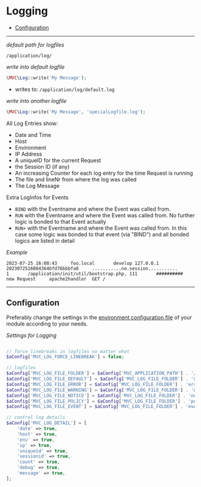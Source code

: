 
# Logging

- [Configuration](#configuration)

------------------------------------------------------------------------------------------------------------------------

_default path for logfiles_  
~~~
/application/log/
~~~

_write into default logfile_ 
~~~php
\MVC\Log::write('My Message');
~~~
- writes to: `/application/log/default.log`

_write into another logfile_  
~~~php
\MVC\Log::write('My Message', 'specialLogfile.log');
~~~

All Log Entries show:  
- Date and Time
- Host
- Environment
- IP Address
- A uniqueID for the current Request
- the Session ID (if any)
- An increasing Counter for each log entry for the time Request is running
- The file and lineNr from where the log was called
- The Log Message

Extra LogInfos for Events  
- `BIND` with the Eventname and where the Event was called from.
- `RUN`	with the Eventname and where the Event was called from. No further logic is bonded to that Event actually
- `RUN+` with the Eventname and where the Event was called from. In this case some logic was bonded to that event (via "BIND") and all bonded logics are listed in detail

_Example_  
~~~
2023-07-25 16:08:43     foo.local       develop 127.0.0.1       2023072516084364bfd76bbbfa8     ...........no.session...........        1       /application/init/util/bootstrap.php, 111       ##########      new Request     apache2handler  GET /
~~~

---

<a id="configuration"></a>
## Configuration

Preferably change the settings in the [environment configuration file](/3.3.x/configuration#Modules-environment-config-file) of your module according to your needs.

_Settings for Logging_  
~~~php

// force linebreaks in logfiles no matter what
$aConfig['MVC_LOG_FORCE_LINEBREAK'] = false;

// logfiles
$aConfig['MVC_LOG_FILE_FOLDER'] = $aConfig['MVC_APPLICATION_PATH'] . '/log/';
$aConfig['MVC_LOG_FILE_DEFAULT'] = $aConfig['MVC_LOG_FILE_FOLDER'] . 'default.log';
$aConfig['MVC_LOG_FILE_ERROR'] = $aConfig['MVC_LOG_FILE_FOLDER'] . 'error.log';
$aConfig['MVC_LOG_FILE_WARNING'] = $aConfig['MVC_LOG_FILE_FOLDER'] . 'warning.log';
$aConfig['MVC_LOG_FILE_NOTICE'] = $aConfig['MVC_LOG_FILE_FOLDER'] . 'notice.log';
$aConfig['MVC_LOG_FILE_POLICY'] = $aConfig['MVC_LOG_FILE_FOLDER'] . 'policy.log';
$aConfig['MVC_LOG_FILE_EVENT'] = $aConfig['MVC_LOG_FILE_FOLDER'] . 'event.log';

// control log details
$aConfig['MVC_LOG_DETAIL'] = [
    'date' => true,
    'host' => true,
    'env' => true,
    'ip' => true,
    'uniqueid' => true,
    'sessionid' => true,
    'count' => true,
    'debug' => true,
    'message' => true,
];
~~~
